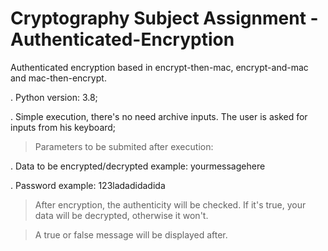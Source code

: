 # Cryptography Subject Assignment - Authenticated-Encryption

Authenticated encryption based in encrypt-then-mac, encrypt-and-mac and mac-then-encrypt.

. Python version: 3.8;

. Simple execution, there's no need archive inputs. The user is asked for inputs from his keyboard;

> Parameters to be submited after execution: 

. Data to be encrypted/decrypted example: yourmessagehere

. Password example: 123ladadidadida

> After encryption, the authenticity will be checked. If it's true, your data will be decrypted, otherwise it won't.

> A true or false message will be displayed after.
